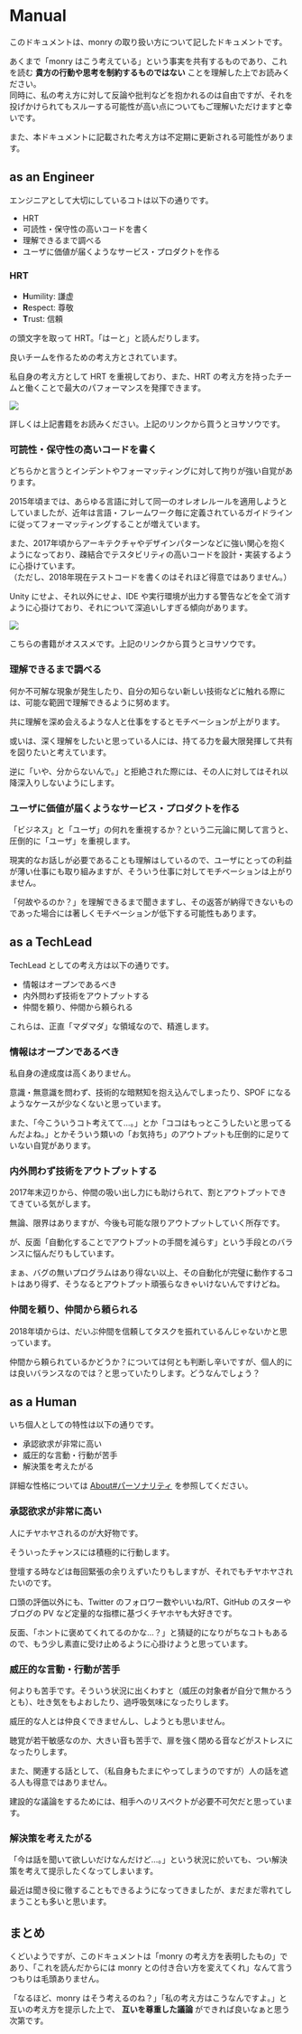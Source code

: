 # Manual

このドキュメントは、monry の取り扱い方について記したドキュメントです。

あくまで「monry はこう考えている」という事実を共有するものであり、これを読む **貴方の行動や思考を制約するものではない** ことを理解した上でお読みください。<br />
同時に、私の考え方に対して反論や批判などを抱かれるのは自由ですが、それを投げかけられてもスルーする可能性が高い点についてもご理解いただけますと幸いです。

また、本ドキュメントに記載された考え方は不定期に更新される可能性があります。

## as an Engineer

エンジニアとして大切にしているコトは以下の通りです。

* HRT
* 可読性・保守性の高いコードを書く
* 理解できるまで調べる
* ユーザに価値が届くようなサービス・プロダクトを作る

### HRT

* **H**umility: 謙虚
* **R**espect: 尊敬
* **T**rust: 信頼

の頭文字を取って HRT。「はーと」と読んだりします。

良いチームを作るための考え方とされています。

私自身の考え方として HRT を重視しており、また、HRT の考え方を持ったチームと働くことで最大のパフォーマンスを発揮できます。

<p class="center"><a target="_blank"  href="https://www.amazon.co.jp/gp/product/4873116309/ref=as_li_tl?ie=UTF8&camp=247&creative=1211&creativeASIN=4873116309&linkCode=as2&tag=monry-22&linkId=be8c4e46cf7620d7d2d91dd370d041da"><img border="0" src="//ws-fe.amazon-adsystem.com/widgets/q?_encoding=UTF8&MarketPlace=JP&ASIN=4873116309&ServiceVersion=20070822&ID=AsinImage&WS=1&Format=_SL250_&tag=monry-22" ></a><img src="//ir-jp.amazon-adsystem.com/e/ir?t=monry-22&l=am2&o=9&a=4873116309" width="1" height="1" border="0" alt="" style="border:none !important; margin:0px !important;" /></p>

詳しくは上記書籍をお読みください。上記のリンクから買うとヨサソウです。

### 可読性・保守性の高いコードを書く

どちらかと言うとインデントやフォーマッティングに対して拘りが強い自覚があります。

2015年頃までは、あらゆる言語に対して同一のオレオレルールを適用しようとしていましたが、近年は言語・フレームワーク毎に定義されているガイドラインに従ってフォーマッティングすることが増えています。

また、2017年頃からアーキテクチャやデザインパターンなどに強い関心を抱くようになっており、疎結合でテスタビリティの高いコードを設計・実装するように心掛けています。<br />
（ただし、2018年現在テストコードを書くのはそれほど得意ではありません。）

Unity にせよ、それ以外にせよ、IDE や実行環境が出力する警告などを全て消すように心掛けており、それについて深追いしすぎる傾向があります。

<p class="center"><a target="_blank"  href="https://www.amazon.co.jp/gp/product/4873115655/ref=as_li_tl?ie=UTF8&camp=247&creative=1211&creativeASIN=4873115655&linkCode=as2&tag=monry-22&linkId=1ef157c2c857f7e21b4a20f4f9e74bf8"><img border="0" src="//ws-fe.amazon-adsystem.com/widgets/q?_encoding=UTF8&MarketPlace=JP&ASIN=4873115655&ServiceVersion=20070822&ID=AsinImage&WS=1&Format=_SL250_&tag=monry-22" ></a><img src="//ir-jp.amazon-adsystem.com/e/ir?t=monry-22&l=am2&o=9&a=4873115655" width="1" height="1" border="0" alt="" style="border:none !important; margin:0px !important;" /></p>

こちらの書籍がオススメです。上記のリンクから買うとヨサソウです。

### 理解できるまで調べる

何か不可解な現象が発生したり、自分の知らない新しい技術などに触れる際には、可能な範囲で理解できるように努めます。

共に理解を深め会えるような人と仕事をするとモチベーションが上がります。

或いは、深く理解をしたいと思っている人には、持てる力を最大限発揮して共有を図りたいと考えています。

逆に「いや、分からないんで。」と拒絶された際には、その人に対してはそれ以降深入りしないようにします。

### ユーザに価値が届くようなサービス・プロダクトを作る

「ビジネス」と「ユーザ」の何れを重視するか？という二元論に関して言うと、圧倒的に「ユーザ」を重視します。

現実的なお話しが必要であることも理解はしているので、ユーザにとっての利益が薄い仕事にも取り組みますが、そういう仕事に対してモチベーションは上がりません。

「何故やるのか？」を理解できるまで聞きますし、その返答が納得できないものであった場合には著しくモチベーションが低下する可能性もあります。

## as a TechLead

TechLead としての考え方は以下の通りです。

* 情報はオープンであるべき
* 内外問わず技術をアウトプットする
* 仲間を頼り、仲間から頼られる

これらは、正直「マダマダ」な領域なので、精進します。

### 情報はオープンであるべき

私自身の達成度は高くありません。

意識・無意識を問わず、技術的な暗黙知を抱え込んでしまったり、SPOF になるようなケースが少なくないと思っています。

また、「今こういうコト考えてて…。」とか「ココはもっとこうしたいと思ってるんだよね。」とかそういう類いの「お気持ち」のアウトプットも圧倒的に足りていない自覚があります。

### 内外問わず技術をアウトプットする

2017年末辺りから、仲間の吸い出し力にも助けられて、割とアウトプットできてきている気がします。

無論、限界はありますが、今後も可能な限りアウトプットしていく所存です。

が、反面「自動化することでアウトプットの手間を減らす」という手段とのバランスに悩んだりもしています。

まぁ、バグの無いプログラムはあり得ない以上、その自動化が完璧に動作するコトはあり得ず、そうなるとアウトプット頑張らなきゃいけないんですけどね。

### 仲間を頼り、仲間から頼られる

2018年頃からは、だいぶ仲間を信頼してタスクを振れているんじゃないかと思っています。

仲間から頼られているかどうか？については何とも判断し辛いですが、個人的には良いバランスなのでは？と思っていたりします。どうなんでしょう？

## as a Human

いち個人としての特性は以下の通りです。

* 承認欲求が非常に高い
* 威圧的な言動・行動が苦手
* 解決策を考えたがる

詳細な性格については [About#パーソナリティ](/about#パーソナリティ) を参照してください。

### 承認欲求が非常に高い

人にチヤホヤされるのが大好物です。

そういったチャンスには積極的に行動します。

登壇する時などは毎回緊張の余りえずいたりもしますが、それでもチヤホヤされたいのです。

口頭の評価以外にも、Twitter のフォロワー数やいいね/RT、GitHub のスターやブログの PV など定量的な指標に基づくチヤホヤも大好きです。

反面、「ホントに褒めてくれてるのかな…？」と猜疑的になりがちなコトもあるので、もう少し素直に受け止めるように心掛けようと思っています。

### 威圧的な言動・行動が苦手

何よりも苦手です。そういう状況に出くわすと（威圧の対象者が自分で無かろうとも）、吐き気をもよおしたり、過呼吸気味になったりします。

威圧的な人とは仲良くできませんし、しようとも思いません。

聴覚が若干敏感なのか、大きい音も苦手で、扉を強く閉める音などがストレスになったりします。

また、関連する話として、（私自身もたまにやってしまうのですが）人の話を遮る人も得意ではありません。

建設的な議論をするためには、相手へのリスペクトが必要不可欠だと思っています。

### 解決策を考えたがる

「今は話を聞いて欲しいだけなんだけど…。」という状況に於いても、つい解決策を考えて提示したくなってしまいます。

最近は聞き役に徹することもできるようになってきましたが、まだまだ零れてしまうことも多いと思います。

## まとめ

くどいようですが、このドキュメントは「monry の考え方を表明したもの」であり、「これを読んだからには monry との付き合い方を変えてくれ」なんて言うつもりは毛頭ありません。

「なるほど、monry はそう考えるのね？」「私の考え方はこうなんですよ。」と互いの考え方を提示した上で、 **互いを尊重した議論** ができれば良いなぁと思う次第です。
